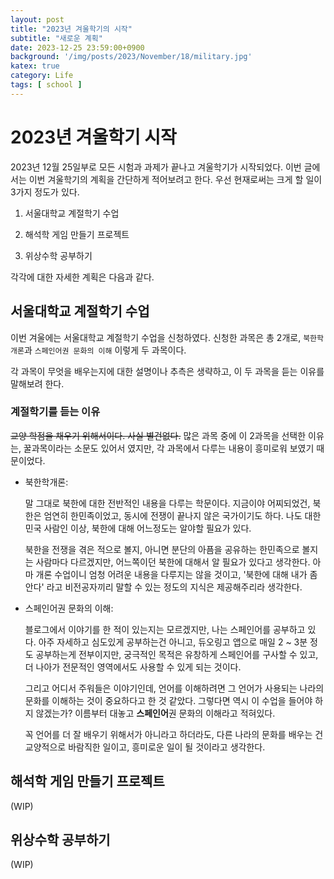 ```yaml
---
layout: post
title: "2023년 겨울학기의 시작"
subtitle: "새로운 계획"
date: 2023-12-25 23:59:00+0900
background: '/img/posts/2023/November/18/military.jpg'
katex: true
category: Life
tags: [ school ]
---
```


# 2023년 겨울학기 시작

2023년 12월 25일부로 모든 시험과 과제가 끝나고 겨울학기가 시작되었다. 이번 글에서는 이번 겨울학기의 계획을 간단하게 적어보려고 한다. 우선 현재로써는 크게 할 일이 3가지 정도가 있다.

1. 서울대학교 계절학기 수업

2. 해석학 게임 만들기 프로젝트

3. 위상수학 공부하기

각각에 대한 자세한 계획은 다음과 같다.

## 서울대학교 계절학기 수업

이번 겨울에는 서울대학교 계절학기 수업을 신청하였다. 신청한 과목은 총 2개로, `북한학개론`과 `스페인어권 문화의 이해` 이렇게 두 과목이다.

각 과목이 무엇을 배우는지에 대한 설명이나 추측은 생략하고, 이 두 과목을 듣는 이유를 말해보려 한다.

### 계절학기를 듣는 이유

~~교양 학점을 채우기 위해서이다. 사실 별건없다.~~ 많은 과목 중에 이 2과목을 선택한 이유는, 꿀과목이라는 소문도 있어서 였지만, 각 과목에서 다루는 내용이 흥미로워 보였기 때문이었다.

- 북한학개론: 

    말 그대로 북한에 대한 전반적인 내용을 다루는 학문이다. 지금이야 어찌되었건, 북한은 엄연히 한민족이었고, 동시에 전쟁이 끝나지 않은 국가이기도 하다. 나도 대한민국 사람인 이상, 북한에 대해 어느정도는 알야할 필요가 있다.

    북한을 전쟁을 겪은 적으로 볼지, 아니면 분단의 아픔을 공유하는 한민족으로 볼지는 사람마다 다르겠지만, 어느쪽이던 북한에 대해서 알 필요가 있다고 생각한다. 아마 개론 수업이니 엄청 어려운 내용을 다루지는 않을 것이고, '북한에 대해 내가 좀 안다' 라고 비전공자끼리 말할 수 있는 정도의 지식은 제공해주리라 생각한다.

- 스페인어권 문화의 이해:

    블로그에서 이야기를 한 적이 있는지는 모르겠지만, 나는 스페인어를 공부하고 있다. 아주 자세하고 심도있게 공부하는건 아니고, 듀오링고 앱으로 매일 2 ~ 3분 정도 공부하는게 전부이지만, 궁극적인 목적은 유창하게 스페인어를 구사할 수 있고, 더 나아가 전문적인 영역에서도 사용할 수 있게 되는 것이다.

    그리고 어디서 주워들은 이야기인데, 언어를 이해하려면 그 언어가 사용되는 나라의 문화를 이해하는 것이 중요하다고 한 것 같았다. 그렇다면 역시 이 수업을 들어야 하지 않겠는가? 이름부터 대놓고 **스페인어**권 문화의 이해라고 적혀있다.

    꼭 언어를 더 잘 배우기 위해서가 아니라고 하더라도, 다른 나라의 문화를 배우는 건 교양적으로 바람직한 일이고, 흥미로운 일이 될 것이라고 생각한다.

## 해석학 게임 만들기 프로젝트

(WIP)

## 위상수학 공부하기

(WIP)